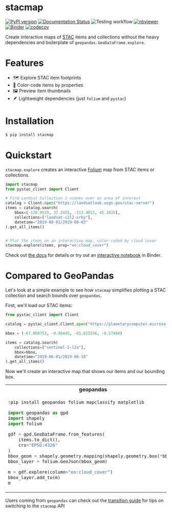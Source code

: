 # stacmap

[![PyPI version](https://badge.fury.io/py/stacmap.svg)](https://badge.fury.io/py/stacmap)
[![Documentation Status](https://readthedocs.org/projects/pip/badge/?version=latest)](https://stacmap.readthedocs.io/en/latest/)
![Testing workflow](https://github.com/aazuspan/stacmap/actions/workflows/tests.yml/badge.svg)
[![nbviewer](https://raw.githubusercontent.com/jupyter/design/master/logos/Badges/nbviewer_badge.svg)](https://nbviewer.org/github/aazuspan/stacmap/blob/main/docs/source/tutorials/quickstart.ipynb)
[![Binder](https://mybinder.org/badge_logo.svg)](https://mybinder.org/v2/gh/aazuspan/stacmap/HEAD?labpath=docs%2Fsource%2Ftutorials%2Fquickstart.ipynb)
[![codecov](https://codecov.io/gh/aazuspan/stacmap/branch/main/graph/badge.svg?token=P6Z6ENOA4M)](https://codecov.io/gh/aazuspan/stacmap)

Create interactive maps of [STAC](https://stacspec.org/) items and collections without the heavy dependencies and boilerplate of `geopandas.GeoDataFrame.explore`.

# Features

- 🗺️ Explore STAC item footprints
- 🌈 Color-code items by properties
- 🖼️ Preview item thumbnails
- 🪶 Lightweight dependencies (just `folium` and `pystac`)

# Installation

```bash
$ pip install stacmap
```

# Quickstart

`stacmap.explore` creates an interactive [Folium](https://python-visualization.github.io/folium/) map from STAC items or collections.

```python
import stacmap
from pystac_client import Client

# Find Landsat Collection 2 scenes over an area of interest
catalog = Client.open("https://landsatlook.usgs.gov/stac-server")
items = catalog.search(
    bbox=[-120.9519, 37.2455, -113.4812, 45.1025],
    collections=["landsat-c2l2-srby"],
    datetime="2019-08-01/2019-08-03"
).get_all_items()


# Plot the items on an interactive map, color-coded by cloud cover
stacmap.explore(items, prop="eo:cloud_cover")
```

Check out [the docs](https://stacmap.readthedocs.io/en/latest/) for details or try out an [interactive notebook](https://mybinder.org/v2/gh/aazuspan/stacmap/HEAD?labpath=docs%2Fsource%2Ftutorials%2Fquickstart.ipynb) in Binder.

# Compared to GeoPandas

Let's look at a simple example to see how `stacmap` simplifies plotting a STAC collection and search bounds over `geopandas`.

First, we'll load our STAC items:

```python
from pystac_client import Client

catalog = pystac_client.Client.open("https://planetarycomputer.microsoft.com/api/stac/v1")

bbox = (-67.008753, -9.96445, -65.615556, -8.57408)

items = catalog.search(
    collections=["sentinel-2-l2a"],
    bbox=bbox,
    datetime="2019-06-01/2019-06-10"
).get_all_items()
```

Now we'll create an interactive map that shows our items and our bounding box.

<table>

<tr>
<th> geopandas </th>
<th> stacmap </th>
</tr>

<tr>
<td>
  
``` python
!pip install geopandas folium mapclassify matplotlib

import geopandas as gpd
import shapely
import folium

gdf = gpd.GeoDataFrame.from_features(
    items.to_dict(), 
    crs="EPSG:4326"
)
bbox_geom = shapely.geometry.mapping(shapely.geometry.box(*bbox))
bbox_layer = folium.GeoJson(bbox_geom)

m = gdf.explore(column="eo:cloud_cover")
bbox_layer.add_to(m)
m
```

</td>
<td>

``` python
!pip install stacmap

import stacmap

stacmap.explore(
    items, 
    prop="eo:cloud_cover", 
    bbox=bbox
)
```
</td>
</tr>

</table>

Users coming from `geopandas` can check out the [transition guide](https://stacmap.readthedocs.io/en/latest/tutorials/geopandas.html) for tips on switching to the `stacmap` API